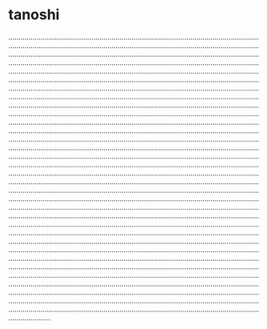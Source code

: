 # tanoshi
.................................................................................................................................................................................................................................................................................................................................................................................................................................................................................................................................................................................................................................................................................................................................................................................................................................................................................................................................................................................................................................................................................................................................................................................................................................................................................................................................................................................................................................................................................................................................................................................................................................................................................................................................................................................................................................................................................................................................................................................................................................................................................................................................................................................................................................................................................................................................................................................................................................................................................................................................................................................................................................................................................................................................................................................................................................................................................................................................................................................................................................................................................................................................................................................................................................................................................................................................................................................................................................................................................................................................................................................................................................................................................................................................................................................................................................................................................................................................................................................................................................................................................................................................................................................................................................................................................